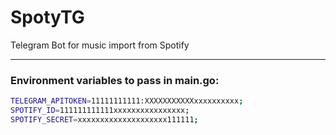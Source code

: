 # SpotyTG

Telegram Bot for music import from Spotify

---
### Environment variables to pass in main.go:
```bash
TELEGRAM_APITOKEN=11111111111:XXXXXXXXXXXxxxxxxxxxx;
SPOTIFY_ID=111111111111xxxxxxxxxxxxxxxx;
SPOTIFY_SECRET=xxxxxxxxxxxxxxxxxxxx111111;
```